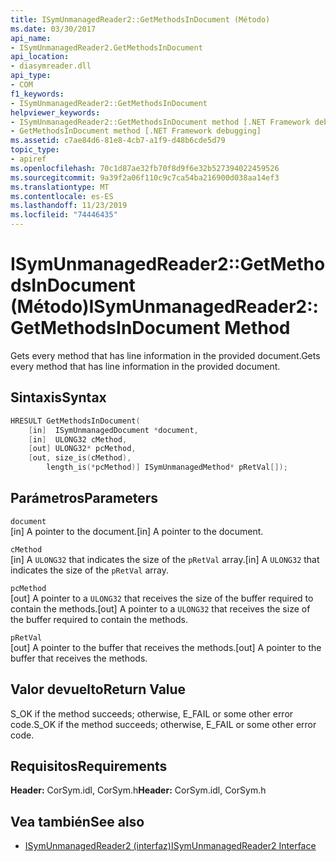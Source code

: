 ```yaml
---
title: ISymUnmanagedReader2::GetMethodsInDocument (Método)
ms.date: 03/30/2017
api_name:
- ISymUnmanagedReader2.GetMethodsInDocument
api_location:
- diasymreader.dll
api_type:
- COM
f1_keywords:
- ISymUnmanagedReader2::GetMethodsInDocument
helpviewer_keywords:
- ISymUnmanagedReader2::GetMethodsInDocument method [.NET Framework debugging]
- GetMethodsInDocument method [.NET Framework debugging]
ms.assetid: c7ae84d6-81e8-4cb7-a1f9-d48b6cde5d79
topic_type:
- apiref
ms.openlocfilehash: 70c1d87ae32fb70f8d9f6e32b527394022459526
ms.sourcegitcommit: 9a39f2a06f110c9c7ca54ba216900d038aa14ef3
ms.translationtype: MT
ms.contentlocale: es-ES
ms.lasthandoff: 11/23/2019
ms.locfileid: "74446435"
---
```

# <a name="isymunmanagedreader2getmethodsindocument-method"></a><span data-ttu-id="ab35a-102">ISymUnmanagedReader2::GetMethodsInDocument (Método)</span><span class="sxs-lookup"><span data-stu-id="ab35a-102">ISymUnmanagedReader2::GetMethodsInDocument Method</span></span>
<span data-ttu-id="ab35a-103">Gets every method that has line information in the provided document.</span><span class="sxs-lookup"><span data-stu-id="ab35a-103">Gets every method that has line information in the provided document.</span></span>  
  
## <a name="syntax"></a><span data-ttu-id="ab35a-104">Sintaxis</span><span class="sxs-lookup"><span data-stu-id="ab35a-104">Syntax</span></span>  
  
```cpp  
HRESULT GetMethodsInDocument(  
    [in]  ISymUnmanagedDocument *document,  
    [in]  ULONG32 cMethod,  
    [out] ULONG32* pcMethod,  
    [out, size_is(cMethod),  
        length_is(*pcMethod)] ISymUnmanagedMethod* pRetVal[]);  
```  
  
## <a name="parameters"></a><span data-ttu-id="ab35a-105">Parámetros</span><span class="sxs-lookup"><span data-stu-id="ab35a-105">Parameters</span></span>  
 `document`  
 <span data-ttu-id="ab35a-106">[in] A pointer to the document.</span><span class="sxs-lookup"><span data-stu-id="ab35a-106">[in] A pointer to the document.</span></span>  
  
 `cMethod`  
 <span data-ttu-id="ab35a-107">[in] A `ULONG32` that indicates the size of the  `pRetVal` array.</span><span class="sxs-lookup"><span data-stu-id="ab35a-107">[in] A `ULONG32` that indicates the size of the  `pRetVal` array.</span></span>  
  
 `pcMethod`  
 <span data-ttu-id="ab35a-108">[out] A pointer to a `ULONG32` that receives the size of the buffer required to contain the methods.</span><span class="sxs-lookup"><span data-stu-id="ab35a-108">[out] A pointer to a `ULONG32` that receives the size of the buffer required to contain the methods.</span></span>  
  
 `pRetVal`  
 <span data-ttu-id="ab35a-109">[out] A pointer to the buffer that receives the methods.</span><span class="sxs-lookup"><span data-stu-id="ab35a-109">[out] A pointer to the buffer that receives the methods.</span></span>  
  
## <a name="return-value"></a><span data-ttu-id="ab35a-110">Valor devuelto</span><span class="sxs-lookup"><span data-stu-id="ab35a-110">Return Value</span></span>  
 <span data-ttu-id="ab35a-111">S_OK if the method succeeds; otherwise, E_FAIL or some other error code.</span><span class="sxs-lookup"><span data-stu-id="ab35a-111">S_OK if the method succeeds; otherwise, E_FAIL or some other error code.</span></span>  
  
## <a name="requirements"></a><span data-ttu-id="ab35a-112">Requisitos</span><span class="sxs-lookup"><span data-stu-id="ab35a-112">Requirements</span></span>  
 <span data-ttu-id="ab35a-113">**Header:** CorSym.idl, CorSym.h</span><span class="sxs-lookup"><span data-stu-id="ab35a-113">**Header:** CorSym.idl, CorSym.h</span></span>  
  
## <a name="see-also"></a><span data-ttu-id="ab35a-114">Vea también</span><span class="sxs-lookup"><span data-stu-id="ab35a-114">See also</span></span>

- [<span data-ttu-id="ab35a-115">ISymUnmanagedReader2 (interfaz)</span><span class="sxs-lookup"><span data-stu-id="ab35a-115">ISymUnmanagedReader2 Interface</span></span>](../../../../docs/framework/unmanaged-api/diagnostics/isymunmanagedreader2-interface.md)
